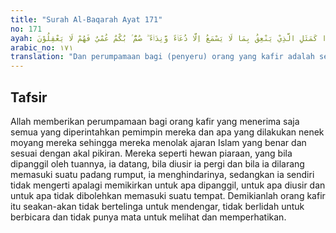 ```yaml
---
title: "Surah Al-Baqarah Ayat 171"
no: 171
ayah: وَمَثَلُ الَّذِيْنَ كَفَرُوْا كَمَثَلِ الَّذِيْ يَنْعِقُ بِمَا لَا يَسْمَعُ اِلَّا دُعَاۤءً وَّنِدَاۤءً ۗ صُمٌّ ۢ بُكْمٌ عُمْيٌ فَهُمْ لَا يَعْقِلُوْنَ 
arabic_no: ١٧١
translation: "Dan perumpamaan bagi (penyeru) orang yang kafir adalah seperti (penggembala) yang meneriaki (binatang) yang tidak mendengar selain panggilan dan teriakan. (Mereka) tuli, bisu dan buta, maka mereka tidak mengerti."
---
```


## Tafsir

Allah memberikan perumpamaan bagi orang kafir yang menerima saja semua yang diperintahkan pemimpin mereka dan apa yang dilakukan nenek moyang mereka sehingga mereka menolak ajaran Islam yang benar dan sesuai dengan akal pikiran. Mereka seperti hewan piaraan, yang bila dipanggil oleh tuannya, ia datang, bila diusir ia pergi dan bila ia dilarang memasuki suatu padang rumput, ia menghindarinya, sedangkan ia sendiri tidak mengerti apalagi memikirkan untuk apa dipanggil, untuk apa diusir dan untuk apa tidak dibolehkan memasuki suatu tempat. Demikianlah orang kafir itu seakan-akan tidak bertelinga untuk mendengar, tidak berlidah untuk berbicara dan tidak punya mata untuk melihat dan memperhatikan.